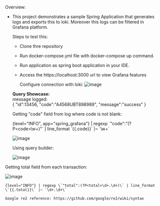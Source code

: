 Overview:
  - This project demonstrates a sample Spring Application that generates logs and exports this to loki.
    Moreover this logs can be filtered in Grafana platform.

     Steps to test this:
    - Clone thre repository
    - Run docker-compose.yml file with docker-compose up command.
    - Run application as spring boot application in your IDE.
    - Access the https://localhost:3000 url to view Grafana features <br/>
   
      Configure connection with loki:
      ![image](https://github.com/user-attachments/assets/2aa28d9e-8f05-467f-9daa-0a47f1879f29)

   
    <b>Query Showcase:</b> <br/>
    message logged: <br/>
      {
      	"id":13456,
      	"code":"A4568UBT898989",
      	"message":"success"
      }
  
    Getting "code" field from log where code is not blank: <br/>
    
    {level="INFO", app="spring_grafana"} | regexp \`"code":"(?P\<code\>\w+)"\` | line_format \`{{.code}}\` |~ \`\w+\`

    ![image](https://github.com/user-attachments/assets/0cc13d4b-1f99-477b-aa61-5a2a7dcd67dc)

    Using query builder: <br/>

    ![image](https://github.com/user-attachments/assets/b7debe53-aad1-4e35-9595-86571def2367)

   Getting total field from each transaction:

   ![image](https://github.com/user-attachments/assets/a67b8502-9862-4074-881d-48b79b828835)


    {level="INFO"} | regexp \`"total":(?P<total>\d+.\d+)\` | line_format \`{{.total}}\` |~ `\d+.\d+\`
    
    Google re2 reference: https://github.com/google/re2/wiki/syntax
